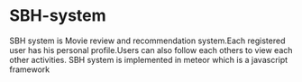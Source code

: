 # SBH-system
SBH system is Movie review and recommendation system.Each registered user has his personal profile.Users can also follow each others to view each other activities.
SBH system is implemented in meteor which is a javascript framework  

